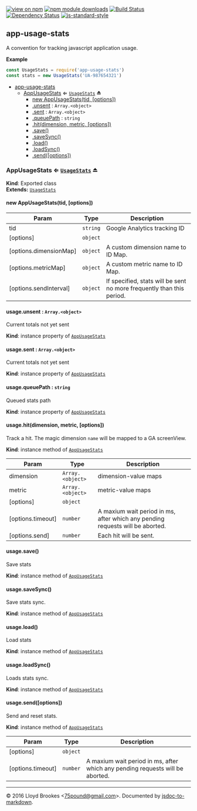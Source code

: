 [![view on npm](http://img.shields.io/npm/v/app-usage-stats.svg)](https://www.npmjs.org/package/app-usage-stats)
[![npm module downloads](http://img.shields.io/npm/dt/app-usage-stats.svg)](https://www.npmjs.org/package/app-usage-stats)
[![Build Status](https://travis-ci.org/75lb/app-usage-stats.svg?branch=master)](https://travis-ci.org/75lb/app-usage-stats)
[![Dependency Status](https://david-dm.org/75lb/app-usage-stats.svg)](https://david-dm.org/75lb/app-usage-stats)
[![js-standard-style](https://img.shields.io/badge/code%20style-standard-brightgreen.svg)](https://github.com/feross/standard)

<a name="module_app-usage-stats"></a>

## app-usage-stats
A convention for tracking javascript application usage.

**Example**  
```js
const UsageStats = require('app-usage-stats')
const stats = new UsageStats('UA-987654321')
```

* [app-usage-stats](#module_app-usage-stats)
    * [AppUsageStats](#exp_module_app-usage-stats--AppUsageStats) ⇐ <code>[UsageStats](https://github.com/75lb/usage-stats)</code> ⏏
        * [new AppUsageStats(tid, [options])](#new_module_app-usage-stats--AppUsageStats_new)
        * [.unsent](#module_app-usage-stats--AppUsageStats.AppUsageStats+unsent) : <code>Array.&lt;object&gt;</code>
        * [.sent](#module_app-usage-stats--AppUsageStats.AppUsageStats+sent) : <code>Array.&lt;object&gt;</code>
        * [.queuePath](#module_app-usage-stats--AppUsageStats.AppUsageStats+queuePath) : <code>string</code>
        * [.hit(dimension, metric, [options])](#module_app-usage-stats--AppUsageStats+hit)
        * [.save()](#module_app-usage-stats--AppUsageStats+save)
        * [.saveSync()](#module_app-usage-stats--AppUsageStats+saveSync)
        * [.load()](#module_app-usage-stats--AppUsageStats+load)
        * [.loadSync()](#module_app-usage-stats--AppUsageStats+loadSync)
        * [.send([options])](#module_app-usage-stats--AppUsageStats+send)

<a name="exp_module_app-usage-stats--AppUsageStats"></a>

### AppUsageStats ⇐ <code>[UsageStats](https://github.com/75lb/usage-stats)</code> ⏏
**Kind**: Exported class  
**Extends:** <code>[UsageStats](https://github.com/75lb/usage-stats)</code>  
<a name="new_module_app-usage-stats--AppUsageStats_new"></a>

#### new AppUsageStats(tid, [options])

| Param | Type | Description |
| --- | --- | --- |
| tid | <code>string</code> | Google Analytics tracking ID |
| [options] | <code>object</code> |  |
| [options.dimensionMap] | <code>object</code> | A custom dimension name to ID Map. |
| [options.metricMap] | <code>object</code> | A custom metric name to ID Map. |
| [options.sendInterval] | <code>object</code> | If specified, stats will be sent no more frequently than this period. |

<a name="module_app-usage-stats--AppUsageStats.AppUsageStats+unsent"></a>

#### usage.unsent : <code>Array.&lt;object&gt;</code>
Current totals not yet sent

**Kind**: instance property of <code>[AppUsageStats](#exp_module_app-usage-stats--AppUsageStats)</code>  
<a name="module_app-usage-stats--AppUsageStats.AppUsageStats+sent"></a>

#### usage.sent : <code>Array.&lt;object&gt;</code>
Current totals not yet sent

**Kind**: instance property of <code>[AppUsageStats](#exp_module_app-usage-stats--AppUsageStats)</code>  
<a name="module_app-usage-stats--AppUsageStats.AppUsageStats+queuePath"></a>

#### usage.queuePath : <code>string</code>
Queued stats path

**Kind**: instance property of <code>[AppUsageStats](#exp_module_app-usage-stats--AppUsageStats)</code>  
<a name="module_app-usage-stats--AppUsageStats+hit"></a>

#### usage.hit(dimension, metric, [options])
Track a hit. The magic dimension `name` will be mapped to a GA screenView.

**Kind**: instance method of <code>[AppUsageStats](#exp_module_app-usage-stats--AppUsageStats)</code>  

| Param | Type | Description |
| --- | --- | --- |
| dimension | <code>Array.&lt;object&gt;</code> | dimension-value maps |
| metric | <code>Array.&lt;object&gt;</code> | metric-value maps |
| [options] | <code>object</code> |  |
| [options.timeout] | <code>number</code> | A maxium wait period in ms, after which any pending requests will be aborted. |
| [options.send] | <code>number</code> | Each hit will be sent. |

<a name="module_app-usage-stats--AppUsageStats+save"></a>

#### usage.save()
Save stats

**Kind**: instance method of <code>[AppUsageStats](#exp_module_app-usage-stats--AppUsageStats)</code>  
<a name="module_app-usage-stats--AppUsageStats+saveSync"></a>

#### usage.saveSync()
Save stats sync.

**Kind**: instance method of <code>[AppUsageStats](#exp_module_app-usage-stats--AppUsageStats)</code>  
<a name="module_app-usage-stats--AppUsageStats+load"></a>

#### usage.load()
Load stats

**Kind**: instance method of <code>[AppUsageStats](#exp_module_app-usage-stats--AppUsageStats)</code>  
<a name="module_app-usage-stats--AppUsageStats+loadSync"></a>

#### usage.loadSync()
Loads stats sync.

**Kind**: instance method of <code>[AppUsageStats](#exp_module_app-usage-stats--AppUsageStats)</code>  
<a name="module_app-usage-stats--AppUsageStats+send"></a>

#### usage.send([options])
Send and reset stats.

**Kind**: instance method of <code>[AppUsageStats](#exp_module_app-usage-stats--AppUsageStats)</code>  

| Param | Type | Description |
| --- | --- | --- |
| [options] | <code>object</code> |  |
| [options.timeout] | <code>number</code> | A maxium wait period in ms, after which any pending requests will be aborted. |


* * *

&copy; 2016 Lloyd Brookes \<75pound@gmail.com\>. Documented by [jsdoc-to-markdown](https://github.com/jsdoc2md/jsdoc-to-markdown).
